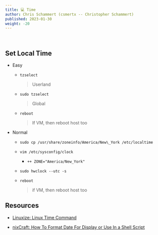 ```yaml
---
title: 💻 Time
author: Chris Schammert (csmertx -- Christopher Schammert)
published: 2023-01-30
weight: -20
---
```


<br />

## Set Local Time

- Easy

    - ```tzselect```

        > Userland

    - ```sudo tzselect```

        > Global

    - ```reboot```

        > If VM, then reboot host too

- Normal

    - ```sudo cp /usr/share/zoneinfo/America/New\_York /etc/localtime```

    - ```vim /etc/sysconfig/clock```

        - ```++ ZONE="America/New_York"```

    - ```sudo hwclock --utc -s```

    - ```reboot```

        > if VM, then reboot host too

## Resources

- [Linuxize: Linux Time Command](https://linuxize.com/post/linux-time-command/)

- [nixCraft: How To Format Date For Display or Use In a Shell Script](https://www.cyberciti.biz/faq/linux-unix-formatting-dates-for-display/)
